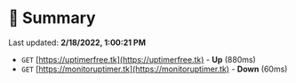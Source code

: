 # 📖 Summary
Last updated: **2/18/2022, 1:00:21 PM**

- `GET` [https://uptimerfree.tk](https://uptimerfree.tk) - **Up** (880ms)
- `GET` [https://monitoruptimer.tk](https://monitoruptimer.tk) - **Down** (60ms)
